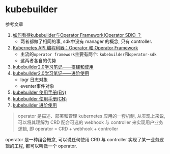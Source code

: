 # kubebuilder

参考文章

1. [如何看待kubebuilder与Operator Framework(Operator SDK) ？](https://www.zhihu.com/question/290497164)
    - 两者都做了相同的事, sdk中没有 manager 的概念, 只有 controller.
2. [Kubernetes API 编程利器：Operator 和 Operator Framework](https://www.cnblogs.com/yunqishequ/p/12395754.html)
    - 主流的`operator framework`主要有两个: `kubebuilder`和`operator-sdk`
    - 这两者各自的优势
3. [kubebuilder2.0学习笔记——搭建和使用](https://segmentfault.com/a/1190000020338350)
4. [kubebuilder2.0学习笔记——进阶使用](https://segmentfault.com/a/1190000020359577)
    - logr 日志对象
    - eventer事件对象
5. [kubebuilder 使用手册(EN)](https://book.kubebuilder.io/introduction.html)
6. [kubebuilder 使用手册(CN)](https://cloudnative.to/kubebuilder/quick-start.html)
7. [kubebuilder 进阶使用](https://zhuanlan.zhihu.com/p/144978395)

> operator 是描述、部署和管理 kubernetes 应用的一套机制, 从实现上来说, 可以将其理解为 CRD 配合可选的 webhook 与 controller 来实现用户业务逻辑, 即 operator = CRD + webhook + controller

operator 是一种组合概念, 可以说任何使用 CRD 与 controller 实现了某一业务逻辑的工程, 都可以叫做一个 operator.
